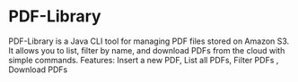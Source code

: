 # PDF-Library
PDF-Library is a Java CLI tool for managing PDF files stored on Amazon S3. It allows you to list, filter by name, and download PDFs from the cloud with simple commands.  Features:  Insert a new PDF, List all PDFs,  Filter PDFs , Download PDFs
